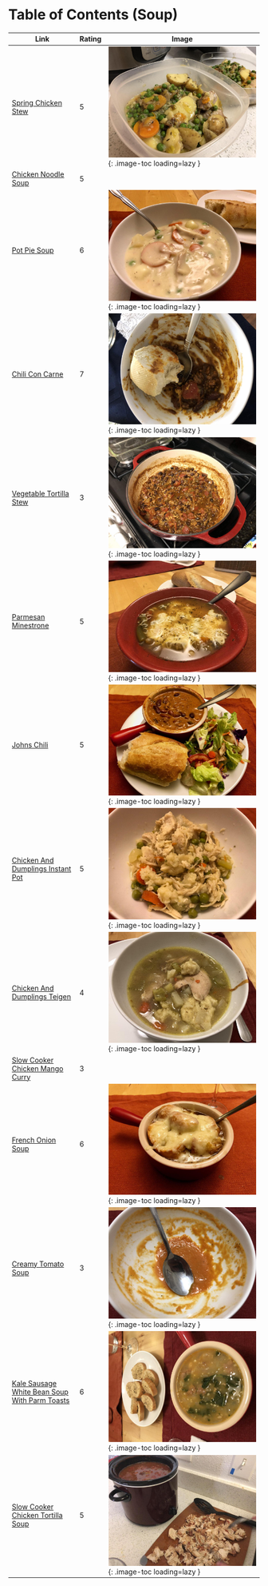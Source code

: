 # Table of Contents (Soup)

| Link | Rating | Image |
| -- | -- | -- |
| [Spring Chicken Stew](../spring_chicken_stew) | 5 | ![spring_chicken_stew.jpeg](./spring_chicken_stew.jpeg){: .image-toc loading=lazy } |
| [Chicken Noodle Soup](../chicken_noodle_soup) | 5 | <!-- TODO: Capture image --> |
| [Pot Pie Soup](../pot_pie_soup) | 6 | ![pot_pie_soup.jpeg](./pot_pie_soup.jpeg){: .image-toc loading=lazy } |
| [Chili Con Carne](../chili_con_carne) | 7 | ![chili_con_carne.jpeg](./chili_con_carne.jpeg){: .image-toc loading=lazy } |
| [Vegetable Tortilla Stew](../vegetable_tortilla_stew) | 3 | ![vegetable_tortilla_stew.jpg](./vegetable_tortilla_stew.jpg){: .image-toc loading=lazy } |
| [Parmesan Minestrone](../parmesan_minestrone) | 5 | ![parmesan_minestrone.jpeg](./parmesan_minestrone.jpeg){: .image-toc loading=lazy } |
| [Johns Chili](../johns_chili) | 5 | ![johns_chili.jpeg](./johns_chili.jpeg){: .image-toc loading=lazy } |
| [Chicken And Dumplings Instant Pot](../chicken_and_dumplings_instant_pot) | 5 | ![chicken_and_dumplings_instant_pot.jpeg](./chicken_and_dumplings_instant_pot.jpeg){: .image-toc loading=lazy } |
| [Chicken And Dumplings Teigen](../chicken_and_dumplings_teigen) | 4 | ![chicken_and_dumplings_teigen.jpeg](./chicken_and_dumplings_teigen.jpeg){: .image-toc loading=lazy } |
| [Slow Cooker Chicken Mango Curry](../slow_cooker_chicken_mango_curry) | 3 | <!-- TODO: Capture image --> |
| [French Onion Soup](../french_onion_soup) | 6 | ![french_onion_soup.jpeg](./french_onion_soup.jpeg){: .image-toc loading=lazy } |
| [Creamy Tomato Soup](../creamy_tomato_soup) | 3 | ![creamy_tomato_soup.jpeg](./creamy_tomato_soup.jpeg){: .image-toc loading=lazy } |
| [Kale Sausage White Bean Soup With Parm Toasts](../kale_sausage_white_bean_soup_with_parm_toasts) | 6 | ![kale_sausage_white_bean_soup_with_parm_toasts.jpeg](./kale_sausage_white_bean_soup_with_parm_toasts.jpeg){: .image-toc loading=lazy } |
| [Slow Cooker Chicken Tortilla Soup](../slow_cooker_chicken_tortilla_soup) | 5 | ![slow_cooker_chicken_tortilla_soup.jpg](./slow_cooker_chicken_tortilla_soup.jpg){: .image-toc loading=lazy } |
